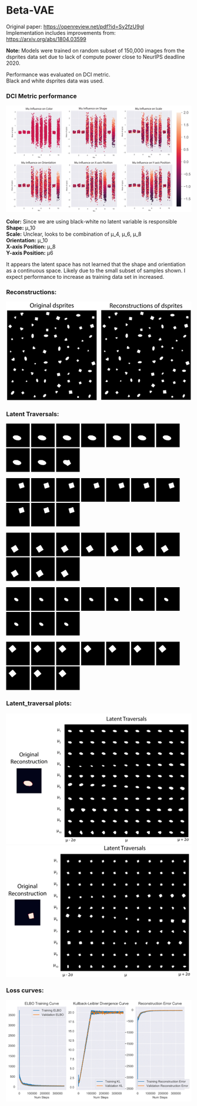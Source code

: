 # Beta-VAE 
Original paper: https://openreview.net/pdf?id=Sy2fzU9gl <br>
Implementation includes improvements from: https://arxiv.org/abs/1804.03599

<b>Note:</b> Models were trained on random subset of 150,000 images from the dsprites data set due to lack of compute power close to NeurIPS deadline 2020.

Performance was evaluated on DCI metric. <br>
Black and white dsprites data was used.

### DCI Metric performance
![DCI](figures/Figure_4_flat.png)


<p> <b>Color:</b> Since we are using black-white no latent variable is responsible<br>
<b>Shape:</b> μ_10 <br>
<b>Scale:</b> Unclear, looks to be combination of μ_4, μ_6, μ_8  <br>
<b>Orientation:</b> μ_10 <br>
<b>X-axis Position:</b> μ_8 <br>
<b>Y-axis Position:</b>  μ6 </p>


It appears the latent space has not learned that the shape and orientiation as a continuous space. Likely due to the small subset of samples shown. I expect performance to increase as training data set in increased. 

### Reconstructions:
![Recons](figures/Figure_3.png)

### Latent Traversals:
![Trav2](figures/mu_gifs/mu1_var1.gif)
![Trav2](figures/mu_gifs/mu1_var2.gif)
![Trav2](figures/mu_gifs/mu1_var3.gif)
![Trav2](figures/mu_gifs/mu1_var4.gif)
![Trav2](figures/mu_gifs/mu1_var5.gif)
![Trav2](figures/mu_gifs/mu1_var6.gif)
![Trav2](figures/mu_gifs/mu1_var7.gif)
![Trav2](figures/mu_gifs/mu1_var8.gif)
![Trav2](figures/mu_gifs/mu1_var9.gif)
![Trav2](figures/mu_gifs/mu1_var10.gif)

![Trav2](figures/mu_gifs/mu2_var1.gif)
![Trav2](figures/mu_gifs/mu2_var2.gif)
![Trav2](figures/mu_gifs/mu2_var3.gif)
![Trav2](figures/mu_gifs/mu2_var4.gif)
![Trav2](figures/mu_gifs/mu2_var5.gif)
![Trav2](figures/mu_gifs/mu2_var6.gif)
![Trav2](figures/mu_gifs/mu2_var7.gif)
![Trav2](figures/mu_gifs/mu2_var8.gif)
![Trav2](figures/mu_gifs/mu2_var9.gif)
![Trav2](figures/mu_gifs/mu2_var10.gif)


![Trav2](figures/mu_gifs/mu3_var1.gif)
![Trav2](figures/mu_gifs/mu3_var2.gif)
![Trav2](figures/mu_gifs/mu3_var3.gif)
![Trav2](figures/mu_gifs/mu3_var4.gif)
![Trav2](figures/mu_gifs/mu3_var5.gif)
![Trav2](figures/mu_gifs/mu3_var6.gif)
![Trav2](figures/mu_gifs/mu3_var7.gif)
![Trav2](figures/mu_gifs/mu3_var8.gif)
![Trav2](figures/mu_gifs/mu3_var9.gif)
![Trav2](figures/mu_gifs/mu3_var10.gif)



![Trav2](figures/mu_gifs/mu4_var1.gif)
![Trav2](figures/mu_gifs/mu4_var2.gif)
![Trav2](figures/mu_gifs/mu4_var3.gif)
![Trav2](figures/mu_gifs/mu4_var4.gif)
![Trav2](figures/mu_gifs/mu4_var5.gif)
![Trav2](figures/mu_gifs/mu4_var6.gif)
![Trav2](figures/mu_gifs/mu4_var7.gif)
![Trav2](figures/mu_gifs/mu4_var8.gif)
![Trav2](figures/mu_gifs/mu4_var9.gif)
![Trav2](figures/mu_gifs/mu4_var10.gif)


![Trav2](figures/mu_gifs/mu5_var1.gif)
![Trav2](figures/mu_gifs/mu5_var2.gif)
![Trav2](figures/mu_gifs/mu5_var3.gif)
![Trav2](figures/mu_gifs/mu5_var4.gif)
![Trav2](figures/mu_gifs/mu5_var5.gif)
![Trav2](figures/mu_gifs/mu5_var6.gif)
![Trav2](figures/mu_gifs/mu5_var7.gif)
![Trav2](figures/mu_gifs/mu5_var8.gif)
![Trav2](figures/mu_gifs/mu5_var9.gif)
![Trav2](figures/mu_gifs/mu5_var10.gif)


### Latent_traversal plots:
![Trav1](figures/Traversal1.png)
![Trav2](figures/Traversal2.png)


### Loss curves:
![Loss](figures/Figure_2.png)
